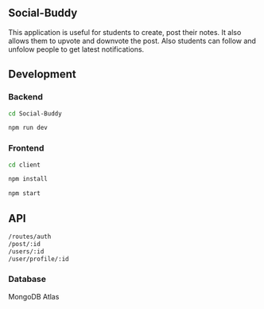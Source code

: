 ## Social-Buddy

This application is useful for students to create, post their notes. It also allows them to upvote and downvote the post. Also students can follow and unfolow people to get latest notifications.

## Development

### Backend

```sh
cd Social-Buddy
```

```sh
npm run dev
```

### Frontend

```sh
cd client
```

```sh
npm install
```

```sh
npm start
```

## API

```sh
/routes/auth
/post/:id
/users/:id
/user/profile/:id
```

### Database

MongoDB Atlas
